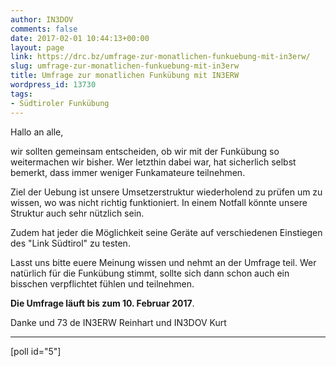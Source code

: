 ```yaml
---
author: IN3DOV
comments: false
date: 2017-02-01 10:44:13+00:00
layout: page
link: https://drc.bz/umfrage-zur-monatlichen-funkuebung-mit-in3erw/
slug: umfrage-zur-monatlichen-funkuebung-mit-in3erw
title: Umfrage zur monatlichen Funkübung mit IN3ERW
wordpress_id: 13730
tags:
- Südtiroler Funkübung
---
```


Hallo an alle,

wir sollten gemeinsam entscheiden, ob wir mit der Funkübung so weitermachen wir bisher. Wer letzthin dabei war, hat sicherlich selbst bemerkt, dass immer weniger Funkamateure teilnehmen.

Ziel der Uebung ist unsere Umsetzerstruktur wiederholend zu prüfen um zu wissen, wo was nicht richtig funktioniert. In einem Notfall könnte unsere Struktur auch sehr nützlich sein.

Zudem hat jeder die Möglichkeit seine Geräte auf verschiedenen Einstiegen des "Link Südtirol" zu testen.

Lasst uns bitte euere Meinung wissen und nehmt an der Umfrage teil. Wer natürlich für die Funkübung stimmt, sollte sich dann schon auch ein bisschen verpflichtet fühlen und teilnehmen.

**Die Umfrage läuft bis zum 10. Februar 2017**.

Danke und 73 de IN3ERW Reinhart und IN3DOV Kurt



* * *




[poll id="5"]



